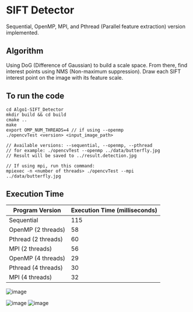 # SIFT Detector
Sequential, OpenMP, MPI, and Pthread (Parallel feature extraction) version implemented.

## Algorithm
Using DoG (Difference of Gaussian) to build a scale space. From there, find interest points using NMS (Non-maximum suppression). Draw each SIFT interest point on the image with its feature scale.


## To run the code
```
cd Algo1-SIFT_Detector
mkdir build && cd build
cmake ..
make
export OMP_NUM_THREADS=4 // if using --openmp
./opencvTest <version> <input_image_path>

// Available versions: --sequential, --openmp, --pthread
// for example: ./opencvTest --openmp ../data/butterfly.jpg
// Result will be saved to ../result.detection.jpg

// If using mpi, run this command:
mpiexec -n <number of threads> ./opencvTest --mpi ../data/butterfly.jpg
```

## Execution Time
| Program Version | Execution Time (milliseconds) |
| --------------- | ------------------------ |
| Sequential      | 115                    |
| OpenMP (2 threads) | 58                    |
| Pthread (2 threads) | 60                    |
| MPI (2 threads) | 56                    |
| OpenMP (4 threads) | 29                    |
| Pthread (4 threads) | 30                    |
| MPI (4 threads) | 32                    |

![image](https://github.com/KaiwenJon/Parallel-Programming-Models/assets/70893513/c15578c0-9778-423c-ada5-72798e359bd6)


![image](https://github.com/KaiwenJon/Parallel-Programming-Models/assets/70893513/1dcb8294-33c2-49e6-9d9c-bd46060bc2ca)
![image](https://github.com/KaiwenJon/Parallel-Programming-Models/assets/70893513/25e30501-a3e1-4106-bdf6-50c8980d25e0)

